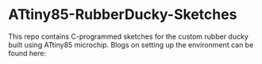# ATtiny85-RubberDucky-Sketches
This repo contains C-programmed sketches for the custom rubber ducky built using ATtiny85 microchip. Blogs on setting up the environment can be found here:
<IN PROGRESS>
